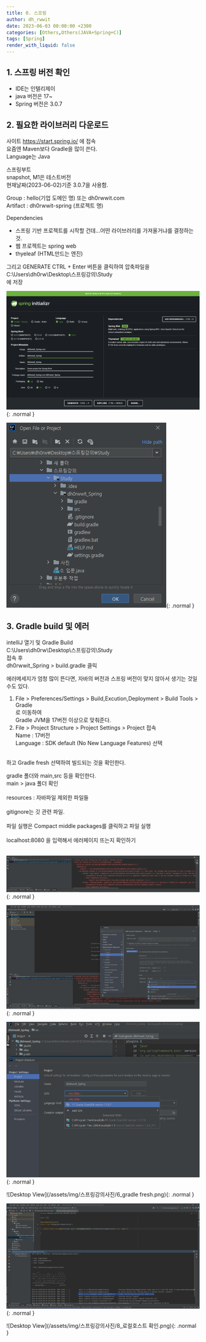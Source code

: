```yaml
---
title: 0. 스프링
author: dh_rwwit
date: 2023-06-03 00:00:00 +2300
categories: [Others,Others(JAVA+Spring+C)]
tags: [Spring]
render_with_liquid: false
---
```


## 1. 스프링 버전 확인
- IDE는 인텔리제이 <br>
- java 버전은 17~ <br>
- Spring 버전은 3.0.7 <br>

## 2. 필요한 라이브러리 다운로드
사이트 https://start.spring.io/ 에 접속 <br>
요즘엔 Maven보다 Gradle을 많이 쓴다. <br>
Language는 Java <br>

스프링부트 <br>
snapshot, M1은 테스트버전 <br>
현재날짜(2023-06-02)기준 3.0.7을 사용함. <br>

Group : hello(기업 도메인 명) 또는 dh0rwwit.com <br>
Artifact : dh0rwwit-spring (프로젝트 명) <br>

Dependencies <br>
- 스프링 기반 프로젝트를 시작할 건데...어떤 라이브러리를 가져올거냐를 결정하는 것. <br>
- 웹 프로젝트는 spring web <br>
- thyeleaf (HTML만드는 엔진) <br>

그리고 GENERATE CTRL + Enter 버튼을 클릭하여 압축파일을  <br>
C:\Users\dh0rw\Desktop\스프링강의\Study <br>
에 저장 <br>


![Desktop View](/assets/img/스프링강의사진/0.png){: .normal }


![Desktop View](/assets/img/스프링강의사진/2.png){: .normal }


## 3. Gradle build 및 에러
intelliJ 열기 및 Gradle Build <br>
C:\Users\dh0rw\Desktop\스프링강의\Study <br>
접속 후 <br>
dh0rwwit_Spring > build.gradle 클릭 <br>

에러메세지가 엄청 많이 뜬다면, 자바의 버전과 스프링 버전이 맞지 않아서 생기는 것일 수도 있다. <br>
1. File > Preferences/Settings > Build,Excution,Deployment > Build Tools > Gradle <br>
로 이동하여  <br>
Gradle JVM을 17버전 이상으로 맞춰준다. <br>
2. File > Project Structure > Project Settings > Project 접속 <br>
Name : 17버전 <br>
Language : SDK default (No New Language Features) 선택 <br>
 <br>
하고 Gradle fresh 선택하여 빌드되는 것을 확인한다. <br>
 
gradle 폴더와 main,src 등을 확인한다. <br>
main > java 폴더 확인 <br>
 <br>
resources : 자바파일 제외한 파일들 <br>
 <br>
gitignore는 깃 관련 파일. <br>
 <br>
파일 실행은 Compact middle packages를 클릭하고 파일 실행 <br>
 <br>
localhost:8080 을 입력해서 에러페이지 뜨는지 확인하기 <br>
 <br>

![Desktop View](/assets/img/스프링강의사진/3.png){: .normal }


![Desktop View](/assets/img/스프링강의사진/4.png){: .normal }


![Desktop View](/assets/img/스프링강의사진/5.png){: .normal }


![Desktop View](/assets/img/스프링강의사진/6_gradle fresh.png){: .normal }

![Desktop View](/assets/img/스프링강의사진/7_설정하고파일실행.png){: .normal }

![Desktop View](/assets/img/스프링강의사진/8_로컬호스트 확인.png){: .normal }
